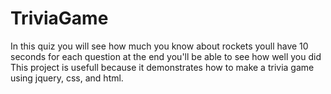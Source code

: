 # TriviaGame
In this quiz you will see how much you know about rockets
youll have 10 seconds for each question
at the end you'll be able to see how well you did
This project is usefull because it demonstrates how to make a trivia game using jquery, css, and html.